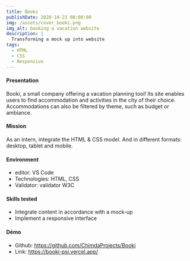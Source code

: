 ```yaml
---
title: Booki
publishDate: 2020-10-23 00:00:00
img: /assets/cover_booki.png
img_alt: booking a vacation website
description: |
  Transforming a mock up into website
tags:
  - HTML
  - CSS
  - Responsive
---
```


#### Presentation

Booki, a small company offering a vacation planning tool! Its site enables users to find accommodation and activities in the city of their choice. Accommodations can also be filtered by theme, such as budget or ambiance.

#### Mission
As an intern, integrate the HTML & CSS model. And in different formats: desktop, tablet and mobile.

#### Environment
- editor: VS Code
- Technologies: HTML, CSS
- Validator: validator W3C

#### Skills tested
- Integrate content in accordance with a mock-up
- Implement a responsive interface

#### Démo
- Github: https://github.com/ChimdaProjects/Booki
- Link: https://booki-psi.vercel.app/